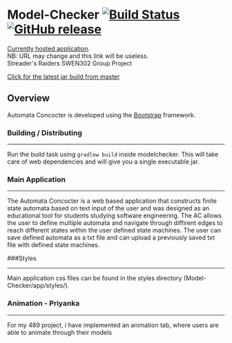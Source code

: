 # Model-Checker [![Build Status](https://jenkins.tangentmc.net/buildStatus/icon?job=Model-Checker)](https://jenkins.tangentmc.net/job/Model-Checker/) [![GitHub release](https://img.shields.io/github/release/DavidSheridan/Model-Checker.svg)](https://github.com/DavidSheridan/Model-Checker/releases)
[Currently hosted application](http://modelchecker.tangentmc.net/).     
NB: URL may change and this link will be useless.   
Streader's Raiders SWEN302 Group Project

[Click for the latest jar build from master](https://jenkins.tangentmc.net/job/Model-Checker)

## Overview

Automata Concocter is developed using the [Bootstrap](http://getbootstrap.com/) framework.  

### Building / Distributing

-----------------------
Run the build task using `gradlew build` inside modelchecker. This will take care of web dependencies and will give you a single executable jar.

### Main Application

-----------------------
The Automata Concocter is a web based application that constructs finite state automata based on text input of the
user and was designed as an educational tool for students studying software engineering. The AC allows the user to
define multiple automata and navigate through diffirent edges to reach different states within the user defined state
machines. The user can save defined automata as a txt file and can upload a previously saved txt file with defined
state machines.

###Styles

-----------------------

Main application css files can be found in the styles directory (Model-Checker/app/styles/).

### Animation - Priyanka

-----------------------

For my 489 project, i have implemented an animation tab, where users are able to animate through their models

